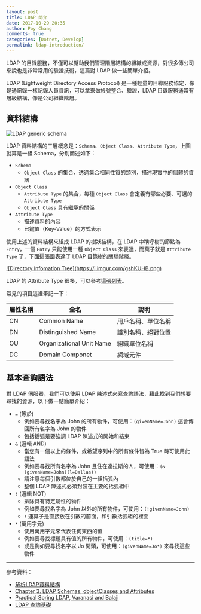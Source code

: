 ```yaml
---
layout: post
title: LDAP 簡介
date: 2017-10-29 20:35
author: Poy Chang
comments: true
categories: [Dotnet, Develop]
permalink: ldap-introduction/
---
```

LDAP 的目錄服務，不僅可以幫助我們管理階層結構的組織或資源，對很多傳公司來說也是非常常用的驗證技術，這篇對 LDAP 做一些簡單介紹。

LDAP (Lightweight Directory Access Protocol) 是一種輕量的目綠服務協定，像是通訊錄一樣記錄人員資訊，可以拿來做帳號整合、驗證，LDAP 目錄服務通常有層級結構，像是公司組織階層。

## 資料結構

![LDAP generic schema](https://i.imgur.com/W3TRU6U.png)

LDAP 資料結構的三層概念是：`Schema`、`Object Class`、`Attribute Type`，上圖就算是一組 Schema，分別簡述如下：

* `Schema`
	* `Object Class` 的集合，透過集合相同性質的類別，描述現實中的個體的資訊
* `Object Class`
	* `Attribute Type` 的集合，每種 `Object Class` 會定義有哪些必要、可選的 `Attribute Type`
	* `Object Class` 具有繼承的關係
* `Attribute Type`
	* 描述資料的內容
	* 已鍵值（Key-Value）的方式表示

使用上述的資料結構來組成 LDAP 的樹狀結構，在 LDAP 中稱呼樹的節點為 `Entry`，一個 `Entry` 只能使用一種 `Object Class` 來表達，而葉子就是 `Attribute Type` 了，下面這張圖表達了 LDAP 目錄樹的關聯階層。

<a href="www.zytrax.com/books/ldap/ch3/" target="_blank">
  ![Directory Infomation Tree](https://i.imgur.com/gshKUHB.png)
</a>

LDAP 的 Attribute Type 很多，可以參考[這張列表](http://www.kouti.com/tables/baseattributes.htm)。

常見的項目這裡筆記一下：

<table class="table table-striped">
<thead>
  <tr>
    <th>屬性名稱</th>
	<th>全名</th>
	<th>說明</th>
  </tr>
</thead>
<tbody>
  <tr>
    <td>CN</td>
	<td>Common Name</td>
	<td>用戶名稱、單位名稱</td>
  </tr>
  <tr>
    <td>DN</td>
	<td>Distinguished Name</td>
	<td>識別名稱，絕對位置</td>
  </tr>
  <tr>
    <td>OU</td>
	<td>Organizational Unit Name</td>
	<td>組織單位名稱</td>
  </tr>
  <tr>
    <td>DC</td>
	<td>Domain Componet</td>
	<td>網域元件</td>
  </tr>
</tbody>
</table>

## 基本查詢語法

對 LDAP 伺服器，我們可以使用 LDAP 陳述式來寫查詢語法，藉此找到我們想要尋找的資源，以下做一點簡單介紹：

* `=` (等於)
	* 例如要尋找名字為 John 的所有物件，可使用：`(givenName=John)` 這會傳回所有名字為 John 的物件
	* 包括括弧是要強調 LDAP 陳述式的開始和結束
* `&` (邏輯 AND)
	* 當您有一個以上的條件，或希望序列中的所有條件皆為 True 時可使用此語法
	* 例如要尋找所有名字為 John 且住在達拉斯的人，可使用：`(&(givenName=John)(l=Dallas))`
	* 請注意每個引數都位於自己的一組括弧內
	* 整個 LDAP 陳述式必須封裝在主要的括弧組中
* `!` (邏輯 NOT)
	* 排除具有特定屬性的物件
	* 例如要尋找名字為 John 以外的所有物件，可使用：`(!givenName=John)`
	* `!` 運算子是直接放在引數的前面，和引數括弧組的裡面
* `*` (萬用字元)
	* 使用萬用字元來代表任何東西的值
	* 例如要尋找標題具有值的所有物件，可使用：`(title=*)`
	* 或是例如要尋找名字以 Jo 開頭，可使用：`(givenName=Jo*)` 來尋找這些物件

----------

參考資料：

* [解析LDAP資料結構](http://crashedbboy.blogspot.tw/2015/09/ldap.html)
* [Chapter 3. LDAP Schemas, objectClasses and Attributes](http://www.zytrax.com/books/ldap/ch3/)
* [Practical Spring LDAP, Varanasi and Balaji](http://www.books.com.tw/products/F013113991)
* [LDAP 查詢基礎](https://technet.microsoft.com/zh-tw/library/dd159860.aspx)